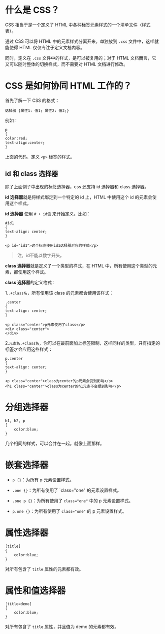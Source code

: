 
# 什么是 CSS？


CSS 相当于是一个定义了 HTML 中各种标签元素样式的一个清单文件（样式表）。

通过 CSS 可以将 HTML 中的元素样式分离开来，单独放到 `.css` 文件中，这样就能使得 HTML 仅仅专注于定义文档内容。

同时，定义在 `.css` 文件中的样式，是可以被复用的；对于 HTML 文档而言，它又可以随时整体的切换样式，而不需要对 HTML 文档进行修改。

# CSS 是如何协同 HTML 工作的？

首先了解一下 CSS 的格式：

```
选择器 {属性1: 值1; 属性2: 值2;}
```

例如：

```
p
{
color:red;
text-align:center;
}
```

上面的代码，定义 `<p>` 标签的样式。


## id 和 class 选择器

除了上面例子中出现的标签选择器，css 还支持 id 选择器和 class 选择器。

**id 选择器**就是将样式绑定到一个特定的 id 上，HTML 中使用这个 id 的元素会使用这个样式。

**id 选择器** 使用 `# + id值` 来开始定义，比如：

```
#id1
{
text-align: center;
}

<p id="id1">这个标签使用id1选择器对应的样式</p>
```

> 注，id不能以数字开头。

**class 选择器**就是定义了一个类型的样式，在 HTML 中，所有使用这个类型的元素，都使用这个样式。

**class 选择器**的定义格式：

1.`.+class名`，所有使用该 class 的元素都会使用该样式：

```
.center
{
text-align: center;
}

<p class="center">p元素使用了class</p>
<div class="center">
</div>
```

2.`元素名.+class名`，你可以在最前面加上标签限制，这样同样的类型，只有指定的标签才会应用这些样式：

```
p.center
{
text-align: center;
}

<p class="center">class为center的p元素会受到影响</p>
<h1 class="center">class为center的h1元素不会受到影响</p>
```
# 分组选择器

```
h1, h2, p
{
    color:blue;
}
```

几个相同的样式，可以合并在一起，就像上面那样。

# 嵌套选择器

- `p {}`：为所有 p 元素设置样式。

- `.one {}`：为所有使用了 `class="one" 的元素设置样式。

- `.one p {}`：为所有使用了 `class="one"` 中的 p 元素设置样式。

- `p.one {}`：为所有使用了 `class="one"` 的 p 元素设置样式。

# 属性选择器

```
[title]
{
    color:blue;
}
```

对所有包含了 `title` 属性的元素都有效。

# 属性和值选择器

```
[title=demo]
{
    color:blue;
}
```

对所有包含了 `title` 属性，并且值为 demo 的元素都有效。



